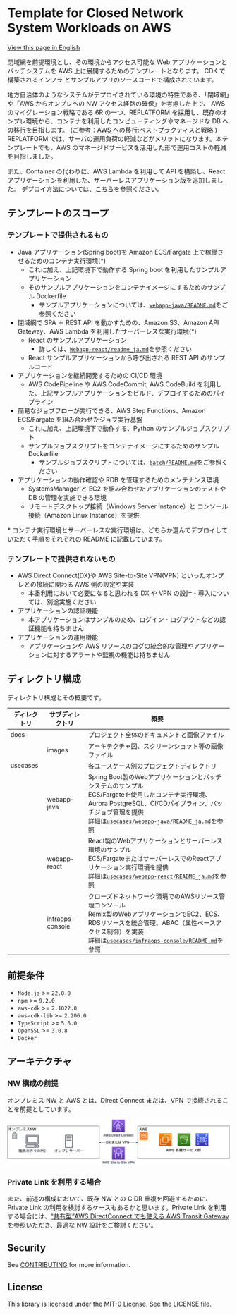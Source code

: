 # Template for Closed Network System Workloads on AWS

[View this page in English](./README.md)

閉域網を前提環境とし、その環境からアクセス可能な Web アプリケーションとバッチシステムを AWS 上に展開するためのテンプレートとなります。
CDK で構築されるインフラ とサンプルアプリのソースコードで構成されています。

地方自治体のようなシステムがデプロイされている環境の特性である、「閉域網」や「AWS からオンプレへの NW アクセス経路の確保」を考慮した上で、
AWS のマイグレーション戦略である 6R の一つ、REPLATFORM を採用し、既存のオンプレ環境から、コンテナを利用したコンピューティングやマネージドな DB への移行を目指します。
(ご参考：[AWS への移行:ベストプラクティスと戦略](https://pages.awscloud.com/rs/112-TZM-766/images/Migrating-to-AWS_Best-Practices-and-Strategies_eBook.pdf)
)
REPLATFORM では、サーバの運用負荷の軽減などがメリットになります。本テンプレートでも、AWS のマネージドサービスを活用した形で運用コストの軽減を目指しました。

また、Container の代わりに、AWS Lambda を利用して API を構築し、React アプリケーションを利用した、サーバーレスアプリケーション版を追加しました。
デプロイ方法については、[こちら](./infra/README_serverless_ja.md)を参照ください。

## テンプレートのスコープ

### テンプレートで提供されるもの

- Java アプリケーション(Spring boot)を Amazon ECS/Fargate 上で稼働させるためのコンテナ実行環境(\*)
  - これに加え、上記環境下で動作する Spring boot を利用したサンプルアプリケーション
  - そのサンプルアプリケーションをコンテナイメージにするためのサンプル Dockerfile
    - サンプルアプリケーションについては、[`webapp-java/README.md`](./usecases/webapp-java/README_ja.md)をご参照ください
- 閉域網で SPA ＋ REST API を動かすための、Amazon S3、Amazon API Gateway、AWS Lambda を利用したサーバーレスな実行環境(\*)
  - React のサンプルアプリケーション
    - 詳しくは、[`Webapp-react/readme_ja.md`](./usecase/webapp-react/README_ja.md)を参照ください
  - React サンプルアプリケーションから呼び出される REST API のサンプルコード
- アプリケーションを継続開発するための CI/CD 環境
  - AWS CodePipeline や AWS CodeCommit, AWS CodeBuild を利用した、上記サンプルアプリケーションをビルド、デプロイするためのパイプライン
- 簡易なジョブフローが実行できる、AWS Step Functions、Amazon ECS/Fargate を組み合わせたジョブ実行基盤
  - これに加え、上記環境下で動作する、Python のサンプルジョブスクリプト
  - サンプルジョブスクリプトをコンテナイメージにするためのサンプル Dockerfile
    - サンプルジョブスクリプトについては、[`batch/README.md`](../batch/README_ja.md)をご参照ください
- アプリケーションの動作確認や RDB を管理するためのメンテナンス環境
  - SystemsManager と EC2 を組み合わせたアプリケーションのテストや DB の管理を実施できる環境
  - リモートデスクトップ接続（Windows Server Instance）と コンソール接続（Amazon Linux Instance）を提供

\* コンテナ実行環境とサーバーレスな実行環境は、どちらか選んでデプロイしていただく手順をそれぞれの README に記載しています。

### テンプレートで提供されないもの

- AWS Direct Connect(DX)や AWS Site-to-Site VPN(VPN) といったオンプレとの接続に関わる AWS 側の設定や実装
  - 本番利用において必要になると思われる DX や VPN の設計・導入については、別途実施ください
- アプリケーションの認証機能
  - 本アプリケーションはサンプルのため、ログイン・ログアウトなどの認証機能を持ちません
- アプリケーションの運用機能
  - アプリケーションや AWS リソースのログの統合的な管理やアプリケーションに対するアラートや監視の機能は持ちません

## ディレクトリ構成

ディレクトリ構成とその概要です。

| ディレクトリ | サブディレクトリ | 概要                                                                                                                                                                                                                                                                                                                         |
| ------------ | ---------------- | ---------------------------------------------------------------------------------------------------------------------------------------------------------------------------------------------------------------------------------------------------------------------------------------------------------------------------- |
| docs         |                  | プロジェクト全体のドキュメントと画像ファイル                                                                                                                                                                                                                                                                                 |
|              | images           | アーキテクチャ図、スクリーンショット等の画像ファイル                                                                                                                                                                                                                                                                         |
| usecases     |                  | 各ユースケース別のプロジェクトディレクトリ                                                                                                                                                                                                                                                                                   |
|              | webapp-java      | Spring Boot製のWebアプリケーションとバッチシステムのサンプル<br>ECS/Fargateを使用したコンテナ実行環境、Aurora PostgreSQL、CI/CDパイプライン、バッチジョブ管理を提供<br>詳細は[`usecases/webapp-java/README_ja.md`](./usecases/webapp-java/README_ja.md)を参照                                                              |
|              | webapp-react     | React製のWebアプリケーションとサーバーレス環境のサンプル<br>ECS/FargateまたはサーバーレスでのReactアプリケーション実行環境を提供<br>詳細は[`usecases/webapp-react/README_ja.md`](./usecases/webapp-react/README_ja.md)を参照                                                                                                |
|              | infraops-console | クローズドネットワーク環境でのAWSリソース管理コンソール<br>Remix製のWebアプリケーションでEC2、ECS、RDSリソースを統合管理、ABAC（属性ベースアクセス制御）を実装<br>詳細は[`usecases/infraops-console/README.md`](./usecases/infraops-console/README.md)を参照                                                              |

## 前提条件

- `Node.js` >= `22.0.0`
- `npm` >= `9.2.0`
- `aws-cdk` >= `2.1022.0`
- `aws-cdk-lib` >= `2.206.0`
- `TypeScript` >= `5.6.0`
- `OpenSSL` >= `3.0.8`
- `Docker`

## アーキテクチャ

### NW 構成の前提

オンプレミス NW と AWS とは、Direct Connect または、VPN で接続されることを前提としています。

![接続方式概要図](./docs/images/prerequirsite_ja.png)

### Private Link を利用する場合

また、前述の構成において、既存 NW との CIDR 重複を回避するために、Private Link の利用を検討するケースもあるかと思います。Private Link を利用する場合には、[“共有型”AWS DirectConnect でも使える AWS Transit Gateway](https://aws.amazon.com/jp/blogs/news/aws-transit-gateway-with-shared-directconnect/)を参照いただき、最適な NW 設計をご検討ください。

## Security

See [CONTRIBUTING](CONTRIBUTING.md#Security-issue-notifications) for more information.

## License

This library is licensed under the MIT-0 License. See the LICENSE file.
